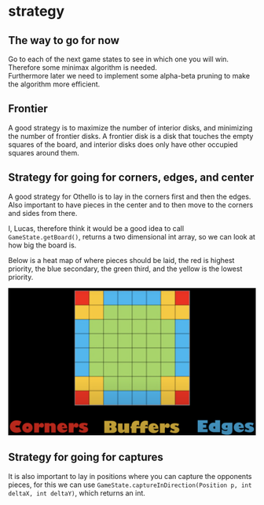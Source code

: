 # strategy

## The way to go for now

Go to each of the next game states to see in which one you will win.
Therefore some minimax algorithm is needed.\
Furthermore later we need to implement some alpha-beta pruning to make the algorithm more efficient.

## Frontier

A good strategy is to maximize the number of interior disks, and minimizing the number of frontier disks.
A frontier disk is a disk that touches the empty squares of the board, and interior disks does only have other occupied squares around them.

## Strategy for going for corners, edges, and center

A good strategy for Othello is to lay in the corners first and then the edges.
Also important to have pieces in the center and to then move to the corners and sides from there.

I, Lucas, therefore think it would be a good idea to call `GameState.getBoard()`, returns a two dimensional int array, so we can look at how big the board is.

Below is a heat map of where pieces should be laid, the red is highest priority, the blue secondary, the green third, and the yellow is the lowest priority.

![Heat map of where you want to lay your pieces](./strat_asset/heat_map.png "Heat map of where you want to lay your pieces")

## Strategy for going for captures

It is also important to lay in positions where you can capture the opponents pieces, for this we can use `GameState.captureInDirection(Position p, int deltaX, int deltaY)`, which returns an int.
